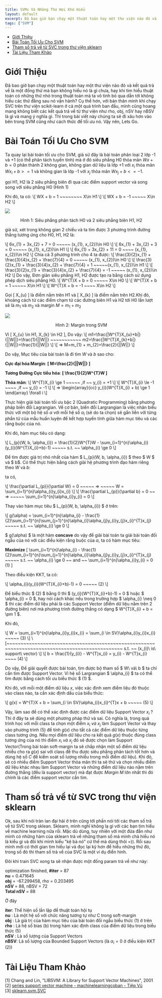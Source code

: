 ```yaml
---
title: SVMs Và Những Thứ Hơi Khó Hiểu
layout: default
excerpt: Đã bao giờ bạn chạy một thuật toán hay một thư viện nào đó và kết quả trả về là một đống thứ mà bạn không hiểu nó là gì chưa, hay khi tìm hiểu thuật toán có những thứ nhỏ trong thuật toán mà ta vô tình bỏ qua dẫn tới không hiểu các thứ đằng sau nó vận hành? Cụ thể hơn ...
tags: ["SVM"]
---
```


<style>
.singleImg {
    display: block;
    margin-left: auto;
    margin-right: auto;
}
.textSingleImg {
    text-align: center;
}
</style>


<!-- @import "[TOC]" {cmd="toc" depthFrom=1 depthTo=6 orderedList=false} -->

<!-- code_chunk_output -->

- [Giới Thiệu](#giới-thiệu)
- [Bài Toán Tối Ưu Cho SVM](#bài-toán-tối-ưu-cho-svm)
- [Tham số trả về từ SVC trong thư viện sklearn](#tham-số-trả-về-từ-svc-trong-thư-viện-sklearn)
- [Tài Liệu Tham Khảo](#tài-liệu-tham-khảo)

<!-- /code_chunk_output -->


# Giới Thiệu
Đã bao giờ bạn chạy một thuật toán hay một thư viện nào đó và kết quả trả về là một đống thứ mà bạn không hiểu nó là gì chưa, hay khi tìm hiểu thuật toán có những thứ nhỏ trong thuật toán mà ta vô tình bỏ qua dẫn tới không hiểu các thứ đằng sau nó vận hành? Cụ thể hơn, với bản thân mình khi chạy SVC trên thư viện scikit-learn ở cả một quá trình ban đầu, mình cũng hoang mang không biết các kết quả trả về từ thư viện như rho, obj, nSV hay nBSV là gì và mang ý nghĩa gì. Thì trong bài viết này chúng ta sẽ đi xâu hơn vào bên trong SVM cũng như cách thức để tối ưu nó. Vậy nên, Lets Go.

# Bài Toán Tối Ưu Cho SVM

Ta quay lại bài toán tối ưu cho SVM, giả sử đây là bài toán phân loại 2 lớp -1 và +1 (có thể phân tách tuyến tính) mà ở đó siêu phẳng H0 thỏa mãn $Wx + b = 0$ phân thành 2 không gian, không gian dữ liệu là lớp +1 với $x_{i}$ thỏa mãn $Wx_{i} + b >= 1$ và không gian là lớp -1 với $x_{j}$ thỏa mãn $Wx_{j} + b <= -1$.

gọi H1, H2 là 2 siêu phẳng biên đi qua các điểm support vector và song song với siêu phẳng H0 (Hình 1)

Khi đó, ta có:
\\[ WX + b = 1 ~~~~~~~~ X\in H1 \\]
\\[ WX + b = -1 ~~~~~ X\in H2 \\]

<img class="singleImg" src="Assets/Pictures/Svm/13.png">
<p class="textSingleImg">Hình 1: Siêu phẳng phân tách H0 và 2 siêu phẳng biên H1, H2 </p>

giả sử, xét trong không gian 2 chiều và ta tìm được 3 phương trình đường thẳng tương ứng cho H0, H1, H2 là:

\\[ 6x_{1} + 3x_{2} + 7 = 0 ~~~~~ (x_{1}, x_{2})\in H0 \\]
\\[ 6x_{1} + 3x_{2} + 3 = 0 ~~~~~ (x_{1}, x_{2})\in H1 \\]
\\[ 6x_{1} + 3x_{2} + 11 = 0 ~~~~ (x_{1}, x_{2})\in H2 \\]
Chia cả 3 phương trình cho 4 ta được:
\\[ \frac{3}{2}x_{1} + \frac{3}{4}x_{2} + \frac{7}{4} = 0 ~~~~~ (x_{1}, x_{2})\in H0 \\]
\\[ \frac{3}{2}x_{1} + \frac{3}{4}x_{2} + \frac{7}{4} = 1 ~~~~~(x_{1}, x_{2})\in H1 \\]
\\[ \frac{3}{2}x_{1} + \frac{3}{4}x_{2} + \frac{7}{4} = -1 ~~~~~ (x_{1}, x_{2})\in H2   \\]
Do vậy, Đơn giản siêu phẳng H1, H2 được tạo ra bằng cách sử dụng phép dịch siêu phẳng H0.
\\[  W^{T}X + b = 0 ~~~~~ X\in H0 \\]
\\[ W^{T}X + b = 1 ~~~~~ X\in H1 \\]
\\[ W^{T}X + b = -1 ~~~~ X\in H2 \\]

Gọi \[ X_{u} \] là điểm nằm trên H1 và \[ X_{k} \] là điểm nằm trên H2.Khi đó, khoảng cách từ các điểm chạm từ các đường biên H1 và H2 tới H0 lần lượt sẽ là $m_{1}$ và $m_{2}$ và margin $M = m_{1} + m_{2}$

<img class="singleImg" src="Assets/Pictures/Svm/15.png">
<p class="textSingleImg">Hình 2: Margin trong SVM</p>

Vì \[ X_{u} \in H1, X_{k} \in H2 \], Do vậy:
\\[  m1=\frac{|W^{T}X_{u}+b|}{||W||}=\frac{1}{||W||} ~~~~~~~~~~~ m2=\frac{|W^{T}X_{k}+b|}{||W||}=\frac{1}{||W||}  \\]
\\[ => M=m_{1} + m_{2}=\frac{2}{||W||} \\]

Do vậy, Mục tiêu của bài toán là đi tìm $W$ và $b$ sao cho:

**Cực đại hóa Margin**: **\[ M=\frac{2}{\|\|W\|\|} \]**

**Tương Đường Cực tiểu hóa**: **\[ \frac{1}{2}W^{T}W \]**

**Thỏa mãn**:
\\[ W^{T}X_{i} \ge 1 ~~~~~ ,if ~~ y_{i} = +1 \\]
\\[ W^{T}X_{i} \le -1 ~~~~ ,if ~~ y_{i} = -1 \\]
\\[ => \begin{array}{cc} y_{i}(W^{T}X_{i} + b) \ge 1 \end{array} \forall i \\]

Thực hiện giải bài toán tối ưu bậc 2 (Quadratic Programming) bằng phương pháp biến đổi Lagrangian. Về cơ bản, biến đổi Largrangian là việc nhân biểu thức với một bộ hệ số $\alpha$ với mỗi hệ số $\alpha_{i}$ (sẽ do ta chọn) sẽ gắn liền với từng phần tử của mẫu huấn luyện để kết hợp tuyến tính giữa hàm mục tiêu và các rằng buộc của nó.

Khi đó, hàm mục tiêu có dạng:

\\[  L_{p}(W, b, \alpha_{i}) = \frac{1}{2}W^{T}W - \sum_{i=1}^{n}\alpha_{i}(y_{i}(W^{T}X_{i}+b)-1) ~~~~~ s.t. ~~ \alpha_{i} \ge 0  \\]

Để tìm được giá trị nhỏ nhất của hàm $ L_{p}(W, b, \alpha_{i}) $ theo $ W $ và $ b$. Có thể thực hiện bằng cách giải hệ phương trình đạo hàm riêng theo $W$ và $b$:

ta có,

\\[ \frac{\partial L_{p}}{\partial W} = 0 ~~~~~ => ~~~~~ W = \sum_{i=1}^{n}\alpha_{i}y_{i}x_{i} \\]
\\[ \frac{\partial L_{p}}{\partial b} = 0 ~~ => ~~~~~ \sum_{i=1}^{n}\alpha_{i}y_{i} = 0  \\]

Thay vào hàm mục tiêu $ L_{p}(W, b, \alpha_{i}) $ ở trên:

\\[ g(\alpha) = \sum_{i=1}^{n}\alpha_{i} - \frac{1}{2}\sum_{i=1}^{n}\sum_{j=1}^{n}\alpha_{i}\alpha_{j}y_{i}y_{j}x_{i}^{T}x_{j} ~~~~~ s.t. ~~ \alpha_{i} \ge 0  \\]

$ g(\alpha) $ là một hàm **concave** do vậy để giải bài toán ta giải bài toán đối ngẫu của nó với các điều kiện rằng buộc của $\alpha$, ta có hàm mục tiêu:

**Maximize** \[ \sum_{i=1}^{n}\alpha_{i} - \frac{1}{2}\sum_{i=1}^{n}\sum_{j=1}^{n}\alpha_{i}\alpha_{j}y_{i}y_{j}x_{i}^{T}x_{j} ~~~~~ s.t. ~~ \alpha_{i} \ge 0 ~~ and ~~ \sum_{i=1}^{n}\alpha_{i}y_{i} = 0 (1) \]

Theo điều kiện KKT, ta có:

\\[ \alpha_{i}(y_{i}(W^{T}X_{i}+b)-1) = 0 ~~~~~ (2) \\]

Để biểu thức $ (2) $ bằng 0 thì $ (y_{i}(W^{T}X_{i}+b)-1) = 0 $ hoặc $ \alpha_{i} = 0 $, hay nói cách khác nếu trong trường hợp $ \alpha_{i} \neq  0 $ thì các điểm dữ liệu phải là các Support Vector (điểm dữ liệu nằm trên 2 đường biên) nơi mà phương trình đường thẳng có dạng $ W^{T}X_{i} + b = \pm 1 $.

Khi đó,

\\[ W = \sum_{i=1}^{n}\alpha_{i}y_{i}x_{i} = \sum_{i \in SV}\alpha_{i}y_{i}x_{i} ~~~~~ (3) \\]
\\[~~~~~~~~~~~~~~~~~~~~~~~~~~~~~~~~~~~~~~~~~~~~~~~~~~~~~~~~~~~~~~~~~~~~~~~~~~~~~~~~~~~~~~~~~~~~~~~ s.t. ~~ (x_{i}\ is\ support\ vector)  \\]
\\[ b = \frac{1}{y_{i}} - W^{T}x_{i} = y_{i} - W^{T}x_{i} ~~~~ (4) \\]

Do vậy, Để giải quyết được bài toán, tìm được bộ tham số $ W\  và\ b $ ta chỉ cần tìm được Support Vector. Vì hệ số Largrangian $ \alpha_{i} $ ta có thể tìm được bằng cách tối ưu biểu thức $ (1) $.

Khi đó, với mỗi một điểm dữ liệu $x$, việc xác định xem điểm liệu đó thuộc vào class nào, ta cần xác định dấu của biểu thức:

\\[ g(x) = W^{T}X + b = \sum_{i \in SV}\alpha_{i}x_{i}^{T}x + b ~~~~~ (5) \\]

Vậy, làm sao để có thể xác định được các điểm dữ liệu Support Vector $x_{i}$ ? Thì ở đây ta sẽ dùng một phương pháp thử và sai. Có nghĩa là, trong quá trình học với mỗi class ta chọn một điểm $x_{i}\ và\ x_{j}$ làm Support Vector và thay vào phương trình $(5)$ để tính $g(x)$ cho tất cả các điểm dữ liệu thuộc từng class tương ứng. Nếu mọi điểm dữ liệu cho ra kết quả $g(x)$ thuộc đúng class tương ứng của nó thì điểm $x_{i}\ và\ x_{j}$ đó sẽ được chọn làm Support Vector(Trong bài toán soft-margin ta sẽ chấp nhận một số điểm dữ liệu nhiễu cho ra $g(x)$ sai với class để thu được siêu phẳng phân tách tốt hơn và dùng hệ số $C$ để kiểm soát số lượng nhiễu trong mỗi điểm dữ liệu). Khi đó, sẽ có nhiều điểm Support Vector thỏa mãn thì ta sẽ thử và chọn nhiều điểm dữ liệu khác nhau làm Support Vector và những điểm dữ liệu nào nằm trên đường thẳng (đều là support vector) mà đạt được $Margin\  M$ lớn nhất thì đó chính là các điểm support vector cần tìm.

# Tham số trả về từ SVC trong thư viện sklearn

Ok, sau khi nói tràn lan đại hải ở trên cũng tới phần nói tới các tham số trả về từ SVC trong sklean. Sklearn, mình nghĩ không lạ gì với các bạn tìm hiểu về machine learning nữa rồi. Mặc dù dùng, tuy nhiên với một đứa đần như mình có những hàm của sklearn trả về những tham số mà mình chả hiểu nó là kiểu gì và đôi khi mình kiểu "kệ bà nó" cứ thế mà dùng thôi =)). Rồi sau mình mới có thời gian tìm hiểu lại và đọc lại kỹ hơn để hiểu những thứ đó, trong số đó thì tham số trả về của SVC là một ví dụ điển hình.

Đôi khi train SVC xong ta sẽ nhận được một đống param trả về như này:

optimization finished, **#iter** = 87<br/>
**nu** = 0.471645<br/>
**obj** = -67.299458, rho = 0.203495<br/>
**nSV** = 88, nBSV = 72<br/>
**Total nSV** = 88<br/>

Ở đây

**iter**: Thể hiện số lần lặp để thuật toán hội tụ<br/>
**nu**  : Là một hệ số với chức năng tương tự như C trong soft-margin<br/>
**obj** : Là giá trị của hàm mục tiêu của bài toán đối ngẫu biểu thức (1) ở trên<br/>
**rho** : Là hệ số bias (b) trong hàm xác định class của điểm dữ liệu trong biểu thức (5)<br/>
**nSV** : Là số lượng của Support Vectors<br/>
**nBSV**: Là số lượng của Bounded Support Vectors (là $\alpha_{i}=0$ ở điều kiện KKT (2))<br/>

# Tài Liệu Tham Khảo
[1] Chang and Lin, "LIBSVM: A Library for Support Vector Machines", 2001<br/>
[2] [series support vector machine - machinelearningcoban - Tiệp Vũ](https://machinelearningcoban.com/2017/04/09/smv/#-gioi-thieu)<br/>
[3] [sklearn.svm.SVC](scikit-learn.org/stable/modules/generated/sklearn.svm.SVC.html)<br/>

